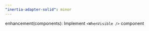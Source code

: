 ```yaml
---
"inertia-adapter-solid": minor
---
```


enhancement(components): Implement `<WhenVisible />` component
